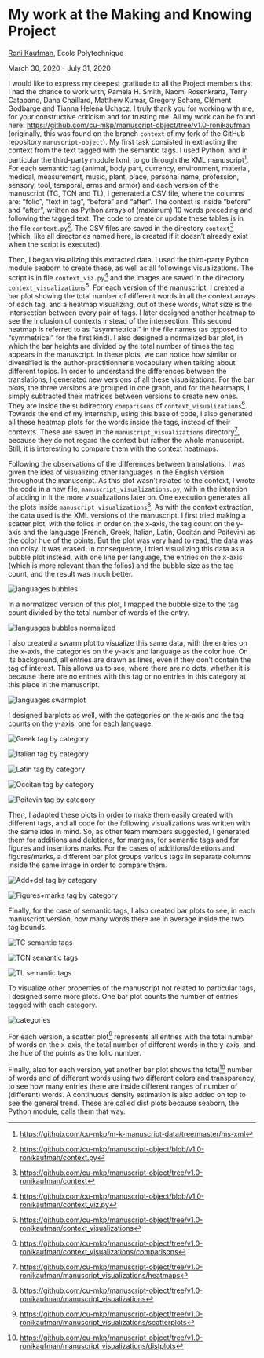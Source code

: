 # My work at the Making and Knowing Project

[Roni Kaufman](https://github.com/ronikaufman), Ecole Polytechnique

March 30, 2020 - July 31, 2020

I would like to express my deepest gratitude to all the Project
members that I had the chance to work with, Pamela H. Smith, Naomi
Rosenkranz, Terry Catapano, Dana Chaillard, Matthew Kumar, Gregory
Schare, Clément Godbarge and Tianna Helena Uchacz. I truly thank you
for working with me, for your constructive criticism and for trusting me.
All my work can be found here:
https://github.com/cu-mkp/manuscript-object/tree/v1.0-ronikaufman (originally, this was found on the branch `context` of my fork of the
GitHub repository `manuscript-object`).
My first task consisted in extracting the context from the text
tagged with the semantic tags. I used Python, and in particular the
third-party module lxml, to go through the XML manuscript[^1]. For each
semantic tag (animal, body part, currency, environment, material,
medical, measurement, music, plant, place, personal name, profession,
sensory, tool, temporal, arms and armor) and each version of the
manuscript (TC, TCN and TL), I generated a CSV file, where the
columns are: “folio”, “text in tag”, “before” and “after”. The context is
inside “before” and “after”, written as Python arrays of (maximum) 10
words preceding and following the tagged text. The code to create or
update these tables is in the file `context.py`[^2]. The CSV files are saved in
the directory `context`[^3] (which, like all directories named here, is created if
it doesn’t already exist when the script is executed).

[^1]: <https://github.com/cu-mkp/m-k-manuscript-data/tree/master/ms-xml>

[^2]: <https://github.com/cu-mkp/manuscript-object/blob/v1.0-ronikaufman/context.py>

[^3]: <https://github.com/cu-mkp/manuscript-object/tree/v1.0-ronikaufman/context>


Then, I began visualizing this extracted data. I used the third-party
Python module seaborn to create these, as well as all followings
visualizations. The script is in file `context_viz.py`[^4] and the images are
saved in the directory `context_visualizations`[^5].
For each version of the manuscript, I created a bar plot showing
the total number of different words in all the context arrays of each tag,
and a heatmap visualizing, out of these words, what size is the
intersection between every pair of tags. I later designed another
heatmap to see the inclusion of contexts instead of the intersection. This
second heatmap is referred to as “asymmetrical” in the file names (as
opposed to “symmetrical” for the first kind). I also designed a normalized
bar plot, in which the bar heights are divided by the total number of times
the tag appears in the manuscript. In these plots, we can notice how
similar or diversified is the author-practitionner’s vocabulary when talking
about different topics.
In order to understand the differences between the translations, I
generated new versions of all these visualizations. For the bar plots, the
three versions are grouped in one graph, and for the heatmaps, I simply
subtracted their matrices between versions to create new ones. They are
inside the subdirectory `comparisons` of `context_visualizations`[^6].
Towards the end of my internship, using this base of code, I also
generated all these heatmap plots for the words inside the tags, instead
of their contexts. These are saved in the `manuscript_visualizations`
directory[^7], because they do not regard the context but rather the whole
manuscript. Still, it is interesting to compare them with the context
heatmaps.

[^4]: <https://github.com/cu-mkp/manuscript-object/blob/v1.0-ronikaufman/context_viz.py>

[^5]: <https://github.com/cu-mkp/manuscript-object/tree/v1.0-ronikaufman/context_visualizations>

[^6]: <https://github.com/cu-mkp/manuscript-object/tree/v1.0-ronikaufman/context_visualizations/comparisons>

[^7]: <https://github.com/cu-mkp/manuscript-object/tree/v1.0-ronikaufman/manuscript_visualizations/heatmaps>


Following the observations of the differences between translations,
I was given the idea of visualizing other languages in the English version
throughout the manuscript. As this plot wasn’t related to the context, I
wrote the code in a new file, `manuscript_visualizations.py`, with in the
intention of adding in it the more visualizations later on. One execution
generates all the plots inside `manuscript_visualizations`[^8]. As with the
context extraction, the data used is the XML versions of the manuscript.
I first tried making a scatter plot, with the folios in order on the
x-axis, the tag count on the y-axis and the language (French, Greek,
Italian, Latin, Occitan and Poitevin) as the color hue of the points. But
the plot was very hard to read, the data was too noisy. It was erased. In
consequence, I tried visualizing this data as a bubble plot instead, with
one line per language, the entries on the x-axis (which is more relevant
than the folios) and the bubble size as the tag count, and the result was
much better. 

[^8]: <https://github.com/cu-mkp/manuscript-object/tree/v1.0-ronikaufman/manuscript_visualizations>

![languages bubbles](https://github.com/cu-mkp/manuscript-object/blob/v1.0-ronikaufman/manuscript_visualizations/bubbleplots/languages_bubbles.png?raw=true)

In a normalized version of this plot, I mapped the bubble
size to the tag count divided by the total number of words of the entry.

![languages bubbles normalized](https://github.com/cu-mkp/manuscript-object/blob/v1.0-ronikaufman/manuscript_visualizations/bubbleplots/languages_bubbles_normalized.png?raw=true)

I also created a swarm plot to visualize this same data, with the
entries on the x-axis, the categories on the y-axis and language as the
color hue. On its background, all entries are drawn as lines, even if they
don’t contain the tag of interest. This allows us to see, where there are
no dots, whether it is because there are no entries with this tag or no
entries in this category at this place in the manuscript. 

![languages swarmplot](https://github.com/cu-mkp/manuscript-object/blob/v1.0-ronikaufman/manuscript_visualizations/swarmplots/languages_swarmplot.png?raw=true)

I designed barplots as well, with the categories on the x-axis and the tag counts on the
y-axis, one for each language.

![Greek tag by category](https://github.com/cu-mkp/manuscript-object/blob/v1.0-ronikaufman/manuscript_visualizations/barplots/el_tag_by_category_barplot.png?raw=true)

![Italian tag by category](https://github.com/cu-mkp/manuscript-object/blob/v1.0-ronikaufman/manuscript_visualizations/barplots/it_tag_by_category_barplot.png?raw=true)

![Latin tag by category](https://github.com/cu-mkp/manuscript-object/blob/v1.0-ronikaufman/manuscript_visualizations/barplots/la_tag_by_category_barplot.png?raw=true)

![Occitan tag by category](https://github.com/cu-mkp/manuscript-object/blob/v1.0-ronikaufman/manuscript_visualizations/barplots/oc_tag_by_category_barplot.png?raw=true)

![Poitevin tag by category](https://github.com/cu-mkp/manuscript-object/blob/v1.0-ronikaufman/manuscript_visualizations/barplots/po_tag_by_category_barplot.png?raw=true)

Then, I adapted these plots in order to make them easily created
with different tags, and all code for the following visualizations was
written with the same idea in mind. So, as other team members
suggested, I generated them for additions and deletions, for margins, for
semantic tags and for figures and insertions marks. For the cases of
additions/deletions and figures/marks, a different bar plot groups various
tags in separate columns inside the same image in order to compare
them. 

![Add+del tag by category](https://github.com/cu-mkp/manuscript-object/blob/v1.0-ronikaufman/manuscript_visualizations/barplots/add_del_tag_by_category_barplot.png?raw=true)

![Figures+marks tag by category](https://github.com/cu-mkp/manuscript-object/blob/v1.0-ronikaufman/manuscript_visualizations/barplots/figures_marks_barplot.png?raw=true)

Finally, for the case of semantic tags, I also created bar plots to
see, in each manuscript version, how many words there are in average
inside the two tag bounds.

![TC semantic tags](https://github.com/cu-mkp/manuscript-object/blob/v1.0-ronikaufman/manuscript_visualizations/barplots/tc_semantic_tags_size_barplot.png?raw=true)

![TCN semantic tags](https://github.com/cu-mkp/manuscript-object/blob/v1.0-ronikaufman/manuscript_visualizations/barplots/tcn_semantic_tags_size_barplot.png?raw=true)

![TL semantic tags](https://github.com/cu-mkp/manuscript-object/blob/v1.0-ronikaufman/manuscript_visualizations/barplots/tl_semantic_tags_size_barplot.png?raw=true)

To visualize other properties of the manuscript not related to
particular tags, I designed some more plots. One bar plot counts the
number of entries tagged with each category. 

![categories](https://github.com/cu-mkp/manuscript-object/blob/v1.0-ronikaufman/manuscript_visualizations/barplots/categories_barplot.png?raw=true)

For each version, a scatter plot[^9] represents all entries with the total number of words on the
x-axis, the total number of different words in the y-axis, and the hue of
the points as the folio number.

[^9]: <https://github.com/cu-mkp/manuscript-object/tree/v1.0-ronikaufman/manuscript_visualizations/scatterplots>


Finally, also for each version, yet another bar plot shows the total[^10]
number of words and of different words using two different colors and
transparency, to see how many entries there are inside different ranges
of number of (different) words. A continuous density estimation is also
added on top to see the general trend. These are called dist plots
because seaborn, the Python module, calls them that way.

[^10]: <https://github.com/cu-mkp/manuscript-object/tree/v1.0-ronikaufman/manuscript_visualizations/distplots>


